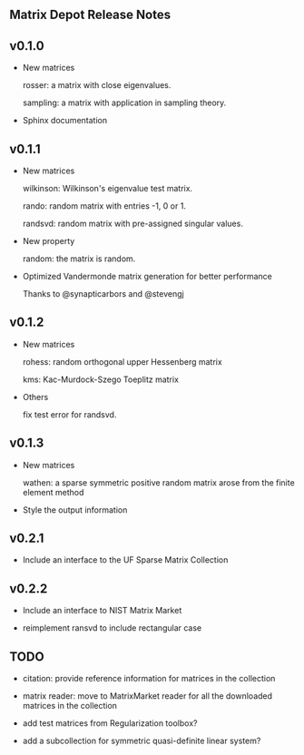 ## Matrix Depot Release Notes

v0.1.0
------
* New matrices

	rosser: a matrix with close eigenvalues.

	sampling: a matrix with application in sampling theory.

* Sphinx documentation

	

v0.1.1 
------

* New matrices 

	wilkinson: Wilkinson's eigenvalue test matrix. 

	rando: random matrix with entries -1, 0 or 1.

	randsvd: random matrix with pre-assigned singular values.

* New property

	random: the matrix is random.

* Optimized Vandermonde matrix generation for better performance

	Thanks to @synapticarbors and @stevengj


v0.1.2 
------

* New matrices

	rohess: random orthogonal upper Hessenberg matrix
		
	kms: Kac-Murdock-Szego Toeplitz matrix

* Others

	fix test error for randsvd. 


v0.1.3
------

* New matrices

    wathen: a sparse symmetric positive random matrix arose from the
    finite element method

* Style the output information


v0.2.1 
------

* Include an interface to the UF Sparse Matrix Collection

v0.2.2
------

* Include an interface to NIST Matrix Market

* reimplement ransvd to include rectangular case


TODO
----

* citation: provide reference information for matrices in the collection

* matrix reader: move to MatrixMarket reader for all the downloaded matrices
  in the collection

* add test matrices from Regularization toolbox?

* add a subcollection for symmetric quasi-definite linear system?






  
